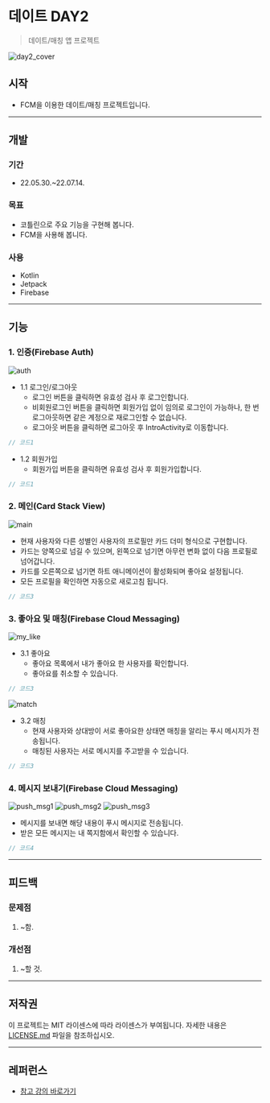 # 데이트 DAY2

> 데이트/매칭 앱 프로젝트

![day2_cover](https://user-images.githubusercontent.com/68595933/193454768-3bb5a2d3-6d1a-4605-82d0-6c94e54c6130.png)

## 시작

- FCM을 이용한 데이트/매칭 프로젝트입니다.

---

## 개발

### 기간

- 22.05.30.~22.07.14.

### 목표

- 코틀린으로 주요 기능을 구현해 봅니다.
- FCM을 사용해 봅니다.

### 사용

- Kotlin
- Jetpack
- Firebase

---

## 기능

### 1. 인증(Firebase Auth)

![auth](https://user-images.githubusercontent.com/68595933/193455141-2077c40d-ea35-4e70-92fe-7bc9084b77bf.PNG)

- 1.1 로그인/로그아웃
  - 로그인 버튼을 클릭하면 유효성 검사 후 로그인합니다.
  - 비회원로그인 버튼을 클릭하면 회원가입 없이 임의로 로그인이 가능하나, 한 번 로그아웃하면 같은 계정으로 재로그인할 수 없습니다.
  - 로그아웃 버튼을 클릭하면 로그아웃 후 IntroActivity로 이동합니다.

```javascript
// 코드1
```

- 1.2 회원가입
  - 회원가입 버튼을 클릭하면 유효성 검사 후 회원가입합니다.

```javascript
// 코드1
```

### 2. 메인(Card Stack View)

![main](https://user-images.githubusercontent.com/68595933/193457384-01def4a5-3c8f-4bcd-951e-22be19d7c28e.PNG)

- 현재 사용자와 다른 성별인 사용자의 프로필만 카드 더미 형식으로 구현합니다.
- 카드는 양쪽으로 넘길 수 있으며, 왼쪽으로 넘기면 아무런 변화 없이 다음 프로필로 넘어갑니다.
- 카드를 오른쪽으로 넘기면 하트 애니메이션이 활성화되며 좋아요 설정됩니다.
- 모든 프로필을 확인하면 자동으로 새로고침 됩니다.

```javascript
// 코드3
```

### 3. 좋아요 및 매칭(Firebase Cloud Messaging)

![my_like](https://user-images.githubusercontent.com/68595933/193457538-67f80dfb-51c7-40e9-b330-67252af42a72.PNG)

- 3.1 좋아요
  - 좋아요 목록에서 내가 좋아요 한 사용자를 확인합니다.
  - 좋아요를 취소할 수 있습니다.

```javascript
// 코드3
```

![match](https://user-images.githubusercontent.com/68595933/193455842-c8b83ef5-13d2-42aa-bd11-33d02372e0d7.PNG)

- 3.2 매칭
  - 현재 사용자와 상대방이 서로 좋아요한 상태면 매칭을 알리는 푸시 메시지가 전송됩니다.
  - 매칭된 사용자는 서로 메시지를 주고받을 수 있습니다.

```javascript
// 코드3
```

### 4. 메시지 보내기(Firebase Cloud Messaging)

![push_msg1](https://user-images.githubusercontent.com/68595933/193456208-7b78b73b-0174-42b7-a262-1d8d61c3d5a1.PNG)
![push_msg2](https://user-images.githubusercontent.com/68595933/193456209-a6b02f97-b181-4603-9ef0-b4eca9abb2f7.PNG)
![push_msg3](https://user-images.githubusercontent.com/68595933/193456211-0ec8986e-db0f-42ad-ac38-b0a5ebe5df96.PNG)

- 메시지를 보내면 해당 내용이 푸시 메시지로 전송됩니다.
- 받은 모든 메시지는 내 쪽지함에서 확인할 수 있습니다.

```javascript
// 코드4
```

---

## 피드백

### 문제점

1. ~함.

### 개선점

1. ~할 것.

---

## 저작권

이 프로젝트는 MIT 라이센스에 따라 라이센스가 부여됩니다. 자세한 내용은 [LICENSE.md](LICENSE.md) 파일을 참조하십시오.

---

## 레퍼런스

- [참고 강의 바로가기][참고]

<!-- 링크 -->

[참고]: https://www.inflearn.com/course/%EC%95%88%EB%93%9C%EB%A1%9C%EC%9D%B4%EB%93%9C-%EC%BD%94%ED%8B%80%EB%A6%B0-%EC%BB%A4%EB%AE%A4%EB%8B%88%ED%8B%B0%EC%95%B1/dashboard
